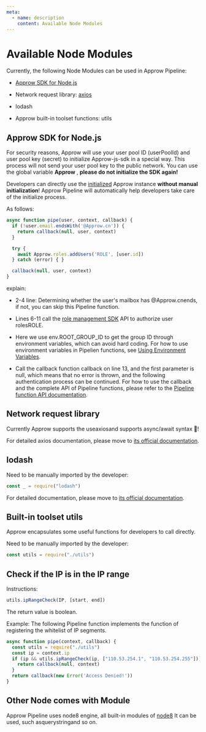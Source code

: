 ```yaml
---
meta:
  - name: description
    content: Available Node Modules
---
```


# **Available Node Modules**

Currently, the following Node Modules can be used in Approw Pipeline:

- [Approw SDK for Node.js](https://github.com/Authing/authing.js)

- Network request library: [axios](https://github.com/axios/axios)

- lodash

- Approw built-in toolset functions: utils

## **Approw SDK for Node.js**

For security reasons, Approw will use your user pool ID (userPoolId) and user pool key (secret) to initialize Approw-js-sdk in a special way. This process will not send your user pool key to the public network. You can use the global variable **Approw** , **please do not initialize the SDK again!**

Developers can directly use the [initialized](https://docs.authing.cn/v2/reference/sdk-for-node/) Approw instance **without manual initialization**! Approw Pipeline will automatically help developers take care of the initialize process.

As follows:

```js
async function pipe(user, context, callback) {
  if (!user.email.endsWith('@Approw.cn')) {
    return callback(null, user, context)
  }

  try {
    await Approw.roles.addUsers('ROLE', [user.id])
  } catch (error) { }

  callback(null, user, context)
}

```

explain:

- 2-4 line: Determining whether the user&#39;s mailbox has @Approw.cnends, if not, you can skip this Pipeline function.

- Lines 6-11 call the [role management SDK](https://docs.authing.cn/v2/reference/sdk-for-node/management/RolesManagementClient.html#%E6%B7%BB%E5%8A%A0%E7%94%A8%E6%88%B7) API to authorize user rolesROLE.

- Here we use env.ROOT\_GROUP\_ID to get the group ID through environment variables, which can avoid hard coding. For how to use environment variables in Pipelien functions, see [Using Environment Variables](https://docs.authing.cn/v2/guides/pipeline/env.html).

- Call the callback function callback on line 13, and the first parameter is null, which means that no error is thrown, and the following authentication process can be continued.  For how to use the callback and the complete API of Pipeline functions, please refer to the [Pipeline function API documentation](https://docs.authing.cn/v2/guides/pipeline/pipeline-function-api-doc.html).

## **Network request library**

Currently Approw supports the useaxiosand supports async/await syntax 🚀!

For detailed axios documentation, please move to [its official documentation](https://github.com/axios/axios).

## **lodash**

Need to be manually imported by the developer:
```js
const _ = require("lodash")
```

For detailed documentation, please move to [its official documentation](https://lodash.com/docs/).

## **Built-in toolset utils**

Approw encapsulates some useful functions for developers to call directly.

Need to be manually imported by the developer:

```js
const utils = require("./utils")
```

## **Check if the IP is in the IP range**

Instructions:

```js
utils.ipRangeCheck(IP, [start, end]) 
```


The return value is boolean.

Example: The following Pipeline function implements the function of registering the whitelist of IP segments.

```js
async function pipe(context, callback) {
  const utils = require("./utils")
  const ip = context.ip
  if (ip && utils.ipRangeCheck(ip, ["110.53.254.1", "110.53.254.255"])) {
    return callback(null, context)
  }
  return callback(new Error('Access Denied!'))
}
```

## **Other Node comes with Module**

Approw Pipeline uses node8 engine, all built-in modules of [node8](https://nodejs.org/dist/v8.17.0/docs/api/documentation.html) It can be used, such asquerystringand so on.
